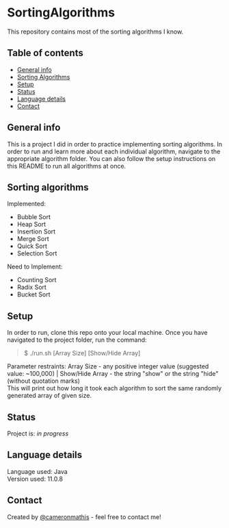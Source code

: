 # SortingAlgorithms

This repository contains most of the sorting algorithms I know.

## Table of contents

- [General info](#general-info)
- [Sorting Algorithms](#Sorting-algorithms)
- [Setup](#setup)
- [Status](#status)
- [Language details](#Language-details)
- [Contact](#contact)

## General info

This is a project I did in order to practice implementing sorting algorithms. In order to run and learn more about each individual algorithm, navigate to the appropriate algorithm folder. You can also follow the setup instructions on this README to run all algorithms at once.

## Sorting algorithms

Implemented:

- Bubble Sort
- Heap Sort
- Insertion Sort
- Merge Sort
- Quick Sort
- Selection Sort

Need to Implement:

- Counting Sort
- Radix Sort
- Bucket Sort

## Setup

In order to run, clone this repo onto your local machine. Once you have navigated to the project folder, run the command:

> $ ./run.sh [Array Size] [Show/Hide Array]

Parameter restraints: Array Size - any positive integer value (suggested value: ~100,000) | Show/Hide Array - the string "show" or the string "hide" (without quotation marks) </br>
This will print out how long it took each algorithm to sort the same randomly generated array of given size.

## Status

Project is: _in progress_

## Language details

Language used: Java </br>
Version used: 11.0.8

## Contact

Created by [@cameronmathis](https://github.com/cameronmathis/) - feel free to contact me!
